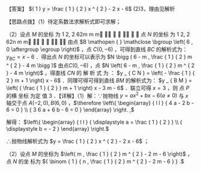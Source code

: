 【答案】 $( 1 ) y = \frac { 1 } { 2 } x ^ { 2 } - 2 x - 6$ (2)3，理由见解析

【思路点拨】（1）待定系数法求解析式即可求解；

（2）设点 $M$ 的坐标 为 1 2, 2 62m m m      ， 点 $N$ 的坐标 为 1 2, 2 62n m m     ． 由点 $B \mathopen { } \mathclose \bgroup \left( 6 , 0 \aftergroup \egroup \right)$ ，点 $C ( 0 , - 6 )$ ，可得到直线 $B C$ 的解析式为： $y _ { B C } = x - 6$ ．得出点 $N$ 的坐标可以表示为 $N \bigg ( 6 - m , \frac { 1 } { 2 } m ^ { 2 } - 4 m \bigg )$ 由点$C ( 0 , - 6 )$ ，点 $N \left( 6 - m , \frac { 1 } { 2 } m ^ { 2 } - 4 m \right)$ ，得直线 $C N$ 的 解 析 式 为 ： $y _ { C N } = \left( - \frac { 1 } { 2 } m + 1 \right) x - 6$ ．同理可得可得到直线 $B M$ 的解析式为： $y _ { B M } = \left( { \frac { 1 } { 2 } } m + 1 \right) x - 3 m - 6$ ．联立可得 $x = 3$ ，则 点 $P$ 的横 坐标 为定 值 3 ．【详解】（1）解：∵抛物线 $y = a x ^ { 2 } + b x - 6 { \bigl ( } a \neq 0 { \bigr ) }$ 与 $x$ 轴交于点 $A \left( - 2 , 0 \right) , B \left( 6 , 0 \right)$ ，$\therefore \left\{ \begin{array} { l l } { 4 a - 2 b - 6 = 0 } \\ { 3 6 a + 6 b - 6 = 0 } \end{array} \right. ,$

解得： $\left\{ \begin{array} { l l } { \displaystyle a = \frac { 1 } { 2 } } \\ { \displaystyle b = - 2 } \end{array} \right.$

∴抛物线解析式为 $y = \frac { 1 } { 2 } x ^ { 2 } - 2 x - 6$ ；

（2）设点 $M$ 的坐标为 $\left( m , \frac { 1 } { 2 } m ^ { 2 } - 2 m - 6 \right)$ ，点 $N$ 的坐 标为 ${ \binom { 1 } { n , \frac { 1 } { 2 } m ^ { 2 } - 2 m - 6 } } .$   

